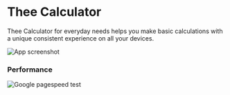 # Thee Calculator
Thee Calculator for everyday needs helps you make basic calculations with a unique consistent experience on all your devices.

![App screenshot](https://theecal.com/img/cover.png)

### Performance
![Google pagespeed test](https://user-images.githubusercontent.com/55940669/226195885-e52d2be6-8d11-4ff1-bf8d-4a2a0fac8712.jpg)
